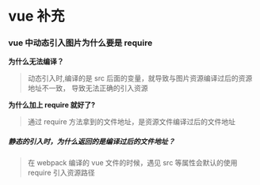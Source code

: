 # vue 补充

### vue 中动态引入图片为什么要是 require

**为什么无法编译？**

> 动态引入时,编译的是 src 后面的变量，就导致与图片资源编译过后的资源地址不一致， 导致无法正确的引入资源

**为什么加上 require 就好了?**

> 通过 require 方法拿到的文件地址，是资源文件编译过后的文件地址

##### 静态的引入时，为什么返回的是编译过后的文件地址？

> 在 webpack 编译的 vue 文件的时候，遇见 src 等属性会默认的使用 require 引入资源路径
